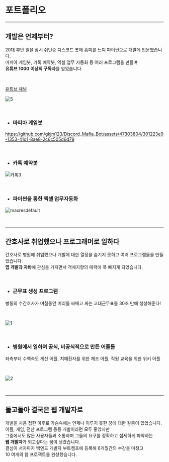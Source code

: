 # 포트폴리오

---

## 개발은 언제부터?
  20대 후반 일을 잠시 쉬던중 디스코드 봇에 흥미를 느껴 파이썬으로 개발에 입문했습니다.  
  마피아 게임봇, 카톡 예약봇, 엑셀 업무 자동화 등 여러 프로그램을 만들며  
  **유튜브 1000 이상의 구독자**를 얻었습니다.  

</br>
  
[유튜브 채널](https://www.youtube.com/@user-mh7ib3xc9c)

![5](https://github.com/gkjm123/gkjm123/assets/47303804/8ed82160-3ebb-47a9-ac8a-4cef9f682e71)


</br>

* ### 마피아 게임봇
  
https://github.com/gkjm123/Discord_Mafia_Bot/assets/47303804/301223e9-1353-41d1-8ae8-2c6c505d6d79  

</br>  

* ### 카톡 예약봇
  
![카톡3](https://github.com/gkjm123/gkjm123/assets/47303804/d503e08e-1f00-407d-ad06-fa09d2efbd43)


</br>

* ### 파이썬을 통한 엑셀 업무자동화

![maxresdefault](https://github.com/gkjm123/gkjm123/assets/47303804/6f5a6775-2ad8-432a-bce7-bdf06fa151d7)


</br>

---

## 간호사로 취업했으나 프로그래머로 일하다
  간호사로 병원에 취업했으나 개발에 대한 열정을 숨기지 못하고 여러 프로그램들을 만들었습니다.  
  **앱 개발과 자바**에 관심을 가지면서 객체지향의 매력에 푹 빠지게 되었습니다.

</br>

* ### 근무표 생성 프로그램  
병동의 수간호사가 며칠동안 머리를 싸매고 짜는 교대근무표를 30초 만에 생성해준다!

</br>
  
![1](https://github.com/gkjm123/gkjm123/assets/47303804/0d9ea397-669d-4fff-b67a-fbea584616e5)


</br>

* ### 병원에서 일하며 공식, 비공식적으로 만든 어플들  
좌측부터 수액속도 계산 어플, 치매환자를 위한 체조 어플, 직원 교육을 위한 위키 어플

</br>

![2](https://github.com/gkjm123/gkjm123/assets/47303804/34dae265-f8c4-464b-baf8-567897be7f64)


</br>

---

## 돌고돌아 결국은 웹 개발자로
  개발을 처음 접한 이후로 가슴속에는 언제나 이루지 못한 꿈에 대한 갈증이 있었습니다.  
  어플, 게임, 전산 프로그램 등등 개발이라면 모두 좋았지만  
  그중에서도 많은 사용자들과 소통하며 그들의 요구를 정확하고 섬세하게 파악하는  
  **웹 개발자**가 되고싶다는 꿈이 생겼습니다.  
  결심이 서자마자 백엔드 개발자 부트캠프에 등록해 6개월간의 수강을 마쳤고  
  10 여개의 웹 프로젝트를 완성했습니다.
